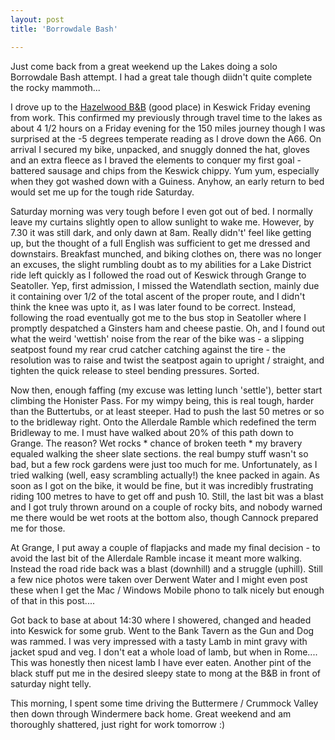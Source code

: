 ```yaml
---
layout: post
title: 'Borrowdale Bash'

---
```


Just come back from a great weekend up the Lakes doing a solo Borrowdale Bash attempt. I had a great tale though diidn't quite complete the rocky mammoth...
<!--more-->
I drove up to the <a href="http://www.hazelwoodkeswick.com">Hazelwood B&amp;B</a> (good place) in Keswick Friday evening from work. This confirmed my previously through travel time to the lakes as about 4 1/2 hours on a Friday evening for the 150 miles journey though I was surprised at the -5 degrees temperate reading as I drove down the A66. On arrival I secured my bike, unpacked, and snuggly donned the hat, gloves and an extra fleece as I braved the elements to conquer my first goal - battered sausage and chips from the Keswick chippy. Yum yum, especially when they got washed down with a Guiness. Anyhow, an early return to bed would set me up for the tough ride Saturday.

Saturday morning was very tough before I even got out of bed. I normally leave my curtains slightly open to allow sunlight to wake me. However, by 7.30 it was still dark, and only dawn at 8am. Really didn't' feel like getting up, but the thought of a full English was sufficient to get me dressed and downstairs. Breakfast munched, and biking clothes on, there was no longer an excuses, the slight rumbling doubt as to my abilities for a Lake District ride left quickly as I followed the road out of Keswick through Grange to Seatoller. Yep, first admission, I missed the Watendlath section, mainly due it containing over 1/2 of the total ascent of the proper route, and I didn't think the knee was upto it, as I was later found to be correct. Instead, following the road eventually got me to the bus stop in Seatoller where I promptly despatched a Ginsters ham and cheese pastie. Oh, and I found out what the weird 'wettish' noise from the rear of the bike was - a slipping seatpost found my rear crud catcher catching against the tire - the resolution was to raise and twist the seatpost again to upright / straight, and tighten the quick release to steel bending pressures. Sorted.

Now then, enough faffing (my excuse was letting lunch 'settle'), better start climbing the Honister Pass. For my wimpy being, this is real tough, harder than the Buttertubs, or at least steeper. Had to push the last 50 metres or so to the bridleway right. Onto the Allerdale Ramble which redefined the term Bridleway to me. I must have walked  about 20% of this path down to Grange. The reason? Wet rocks * chance of broken teeth * my bravery equaled walking the sheer slate sections. the real bumpy stuff wasn't so bad, but a few rock gardens were just too much for me. Unfortunately, as I tried walking (well, easy scrambling actually!) the knee packed in again. As soon as I got on the bike, it would be fine, but it was incredibly frustrating riding 100 metres to have to get off and push 10. Still, the last bit was a blast and I got truly thrown around on a couple of rocky bits, and nobody warned me there would be wet roots at the bottom also, though Cannock prepared me for those.

At Grange, I put away a couple of flapjacks and made my final decision - to avoid the last bit of the Allerdale Ramble incase it meant more walking. Instead the road ride back was a blast (downhill) and a struggle (uphill). Still a few nice photos were taken over Derwent Water and I might even post these when I get the Mac / Windows Mobile phono to talk nicely but enough of that in this post....

Got back to base at about 14:30 where I showered, changed and headed into Keswick for some grub. Went to the Bank Tavern as the Gun and Dog was rammed. I was very impressed with a tasty Lamb in mint gravy with jacket spud and veg. I don't eat a whole load of lamb, but when in Rome.... This was honestly then nicest lamb I have ever eaten. Another pint of the black stuff put me in the desired sleepy state to mong at the B&amp;B in front of saturday night telly.

This morning, I spent some time driving the Buttermere / Crummock Valley then down through Windermere back home. Great weekend and am thoroughly shattered, just right for work tomorrow :)
